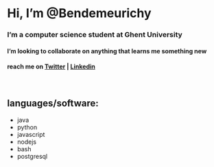# Hi, I’m @Bendemeurichy
### I’m a computer science student at Ghent University
#### I’m looking to collaborate on anything that learns me something new
#### reach me on [Twitter](src=https://twitter.com/BMeurichy) | [Linkedin](https://www.linkedin.com/in/ben-de-meurichy-93a0a1237)

<br />

## languages/software:
- java
- python
- javascript
- nodejs
- bash
- postgresql
<!---
Bendemeurichy/Bendemeurichy is a ✨ special ✨ repository because its `README.md` (this file) appears on your GitHub profile.
You can click the Preview link to take a look at your changes.
--->
